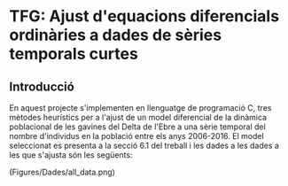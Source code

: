 # TFG: Ajust d'equacions diferencials ordinàries a dades de sèries temporals curtes
## Introducció

En aquest projecte s'implementen en llenguatge de programació C, tres mètodes heurístics per a l'ajust de un model diferencial de la dinàmica poblacional de les gavines del Delta de l'Ebre a una sèrie temporal del nombre d'individus en la població entre els anys 2006-2016. El model seleccionat es presenta a la secció 6.1 del treball i les dades a les dades a les que s'ajusta són les següents:

(Figures/Dades/all_data.png)
